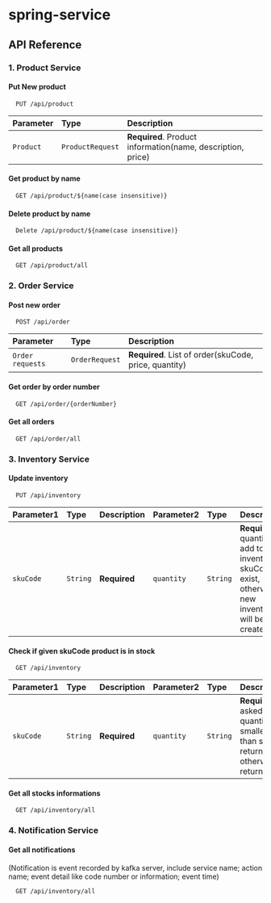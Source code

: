 # spring-service

## API Reference
### 1. Product Service
#### Put New product
```http
  PUT /api/product
```
| Parameter | Type     | Description                |
| :-------- | :------- | :------------------------- |
| `Product` | `ProductRequest` | **Required**. Product information(name, description, price)|

#### Get product by name
```http
  GET /api/product/${name(case insensitive)}
```
#### Delete product by name
```http
  Delete /api/product/${name(case insensitive)}
```
#### Get all products
```http
  GET /api/product/all
```
### 2. Order Service
#### Post new order
```http
  POST /api/order
```
| Parameter | Type     | Description                |
| :-------- | :------- | :------------------------- |
| `Order requests` | `OrderRequest` | **Required**. List of order(skuCode, price, quantity)|

#### Get order by order number
```http
  GET /api/order/{orderNumber}
```
#### Get all orders
```http
  GET /api/order/all
```
### 3. Inventory Service
#### Update inventory
```http
  PUT /api/inventory
```
| Parameter1 | Type  | Description |Parameter2 | Type     | Description |
| :-------- | :------- | :-----------|:-------- | :------- | :-----------|
| `skuCode` | `String` |**Required**  |`quantity` | `String` |**Required**. quantity will add to inventory if skuCode exist, otherwise a new inventory will be created |

#### Check if given skuCode product is in stock
```http
  GET /api/inventory
```
| Parameter1 | Type  | Description |Parameter2 | Type     | Description |
| :-------- | :------- | :-----------|:-------- | :------- | :-----------|
| `skuCode` | `String` |**Required**  |`quantity` | `String` |**Required**. If asked quantity is smaller than stock, return true; otherwise return false|

#### Get all stocks informations
```http
  GET /api/inventory/all
```
### 4. Notification Service
#### Get all notifications 
(Notification is event recorded by kafka server, include service name; action name; event detail like code number or information; event time)
```http
  GET /api/inventory/all
```




